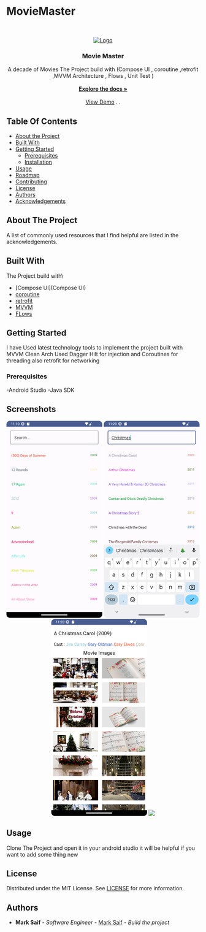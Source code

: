 # MovieMaster

<br/>
<p align="center">
  <a href="https://github.com/markoeltiger/MovieMaster">
    <img src="https://i.ibb.co/4YstMxr/moviemasterlogo.png" alt="Logo" width="80" height="80">
  </a>

<h3 align="center">Movie Master</h3>

  <p align="center">
    A decade of Movies The Project build with (Compose UI , coroutine ,retrofit ,MVVM Architecture , Flows , Unit Test )
    <br/>
    <br/>
    <a href="https://github.com/markoeltiger/MovieMaster"><strong>Explore the docs »</strong></a>
    <br/>
    <br/>
    <a href="https://github.com/markoeltiger/MovieMaster">View Demo</a>
    .
     .
   </p>
 


## Table Of Contents

* [About the Project](#about-the-project)
* [Built With](#built-with)
* [Getting Started](#getting-started)
    * [Prerequisites](#prerequisites)
    * [Installation](#installation)
* [Usage](#usage)
* [Roadmap](#roadmap)
* [Contributing](#contributing)
* [License](#license)
* [Authors](#authors)
* [Acknowledgements](#acknowledgements)

## About The Project




A list of commonly used resources that I find helpful are listed in the acknowledgements.

## Built With

The Project build with\
* [Compose UI](Compose UI)
* [coroutine](coroutine)
* [retrofit](retrofit)
* [MVVM](MVVM)
* [FLows](Flows)

## Getting Started

I have Used latest technology tools to implement the project built with MVVM Clean Arch Used Dagger Hilt for injection and Coroutines for threading also retrofit for networking

### Prerequisites

-Android Studio
-Java SDK


## Screenshots

<p align="center"> <img src="screenshots/screenshot1.png" width="250"/>  <img src="screenshots/screenshot2.png" width="250"/>  <img src="screenshots/screenshot3.png" width="250" />
 <img src="screenshots/screenshot4.png" width="250" /></p>


## Usage

Clone The Project
and open it in your android studio it will be helpful if you want  to add some thing new


## License

Distributed under the MIT License. See [LICENSE](https://github.com/markoeltiger/MovieMaster/blob/main/LICENSE.md) for more information.

## Authors

* **Mark Saif** - *Software Engineer* - [Mark Saif](https://github.com/markoeltiger/) - *Build the project*

 